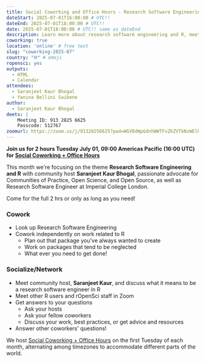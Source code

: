 ```yaml
---
title: Social Coworking and Office Hours - Research Software Engineering and R
dateStart: 2025-07-01T16:00:00 # UTC!!
dateEnd: 2025-07-01T18:00:00 # UTC!!
date: 2025-07-01T18:00:00 # UTC!! same as dateEnd
description: Learn more about research software engineering and R, meet Saranjeet, ask questions, socialize
coworking: true
location: 'online' # free text
slug: "coworking-2025-07"
country: "🌐" # emoji
ropensci: yes
outputs:
  - HTML
  - Calendar
attendees:
  - Saranjeet Kaur Bhogal
  - Yanina Bellini Saibene
author:
  - Saranjeet Kaur Bhogal
deets: |
    Meeting ID: 913 2825 6625
    Passcode: 512767
zoomurl: https://zoom.us/j/91328256625?pwd=WGVDdWpGdnhWWTFvZkZVTkNzWElNQT09
---
```


<!--
```{r}
d <- lubridate::ymd_hms('2025-07-01 09:00:00', tz = 'America/Vancouver')
lubridate::with_tz(d, 'UTC')
lubridate::with_tz(d, 'America/Winnipeg')
```
-->

**Join us for 2 hours Tuesday July 01, 09:00 Americas Pacific (16:00 UTC) for 
[Social Coworking + Office Hours](/blog/2023/06/21/coworking/)**

This month we're focusing on the theme **Research Software Engineering and R**
with community host **Saranjeet Kaur Bhogal**, passionate advocate for Communities of
Practice, Open Science, and Open Source, as well as Research Software Engineer
at Imperial College London.

Come for the full 2 hrs or only as long as you need!

### Cowork

- Look up Research Software Engineering
- Cowork independently on work related to R
    - Plan out that package you’ve always wanted to create
    - Work on packages that tend to be neglected
    - What ever you need to get done!

### Socialize/Network

- Meet community host, **Saranjeet Kaur**, and discuss what it means to be a research software engineer in R
- Meet other R users and rOpenSci staff in Zoom
- Get answers to your questions
    - Ask your hosts
    - Ask your fellow coworkers
    - Discuss your work, best practices, or get advice and resources
- Answer other coworkers' questions!

We host 
[Social Coworking + Office Hours](/blog/2023/06/21/coworking/) 
on the first Tuesday of each month, alternating among timezones to 
accommodate different parts of the world.
